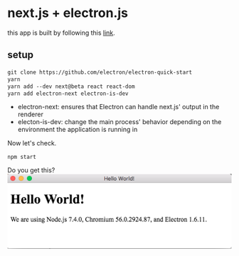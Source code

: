 # next.js + electron.js

this app is built by following this [link](https://leo.im/2017/electron-next).

## setup
```
git clone https://github.com/electron/electron-quick-start
yarn
yarn add --dev next@beta react react-dom
yarn add electron-next electron-is-dev
```

* electron-next: ensures that Electron can handle next.js' output in the renderer
* electon-is-dev: change the main process' behavior depending on the environment the application is running in

Now let's check.
```
npm start
```
Do you get this?
![hello](https://github.com/rdwrcode/next-electron/raw/master/images/hello-electron.png "Hello Electron")




